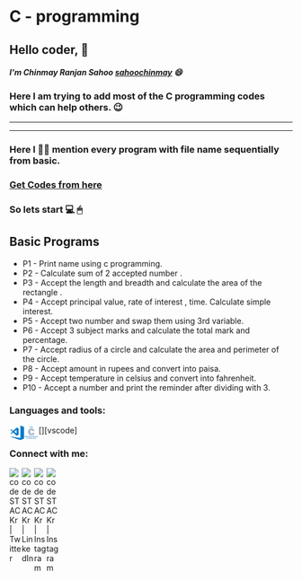 # C - programming

## Hello coder, 👋

##### I'm Chinmay Ranjan Sahoo [sahoochinmay][website] 😄

### Here I am trying to add most of the C programming codes which can help others. 😉

---

---

### Here I 👨‍🎓 mention every program with file name sequentially from basic.

### [Get Codes from here][get_codes]

### So lets start 💻 🖱

## Basic Programs

- P1 - Print name using c programming.
- P2 - Calculate sum of 2 accepted number .
- P3 - Accept the length and breadth and calculate the area of the rectangle .
- P4 - Accept principal value, rate of interest , time. Calculate simple interest.
- P5 - Accept two number and swap them using 3rd variable.
- P6 - Accept 3 subject marks and calculate the total mark and percentage.
- P7 - Accept radius of a circle and calculate the area and perimeter of the circle.
- P8 - Accept amount in rupees and convert into paisa.
- P9 - Accept temperature in celsius and convert into fahrenheit.
- P10 - Accept a number and print the reminder after dividing with 3.


### Languages and tools:

[<img align="left" alt="Visual Studio Code" width="26px" src="https://raw.githubusercontent.com/github/explore/80688e429a7d4ef2fca1e82350fe8e3517d3494d/topics/visual-studio-code/visual-studio-code.png" />][vscode]
[<img align="left" alt="c-programming" width="26px" src="https://raw.githubusercontent.com/github/explore/80688e429a7d4ef2fca1e82350fe8e3517d3494d/topics/c/c.png" />][c]
<br/>

### Connect with me:

[<img align="left" alt="codeSTACKr | Twitter" width="22px" src="https://cdn.jsdelivr.net/npm/simple-icons@v3/icons/twitter.svg" />][twitter]
[<img align="left" alt="codeSTACKr | LinkedIn" width="22px" src="https://cdn.jsdelivr.net/npm/simple-icons@v3/icons/linkedin.svg" />][linkedin]
[<img align="left" alt="codeSTACKr | Instagram" width="22px" src="https://cdn.jsdelivr.net/npm/simple-icons@v3/icons/instagram.svg" />][instagram]
[<img align="left" alt="codeSTACKr | Instagram" width="22px" src="https://cdn.jsdelivr.net/npm/simple-icons@v3/icons/facebook.svg" />][facebook]





[website]: https://github.com/sahoochinmay
[twitter]: https://twitter.com/_Sahoochinmay
[instagram]: https://www.instagram.com/_sahoochinmay/
[linkedin]: https://www.linkedin.com/in/chinmay-ranjan-sahoo-865b75161/
[facebook]: https://www.facebook.com/chinmay.ranjan.961/visualstudio.com/
[c]: https://g.co/kgs/HJyHvh
[project]: https://github.com/users/sahoochinmay/projects/3
[get_codes]: https://github.com/sahoochinmay/C-Programming-Codes
